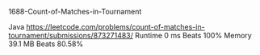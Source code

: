 1688-Count-of-Matches-in-Tournament


Java
https://leetcode.com/problems/count-of-matches-in-tournament/submissions/873271483/
Runtime
0 ms
Beats
100%
Memory
39.1 MB
Beats
80.58%